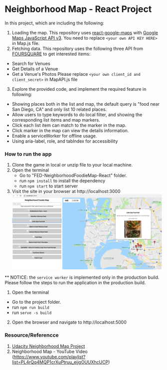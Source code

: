 # Neighborhood Map - React Project

In this project, which are including the following:
1. Loading the map. This repository uses [react-google-maps](https://tomchentw.github.io/react-google-maps/) with [Google Maps JavaScript API v3](https://developers.google.com/maps/documentation/javascript/). You need to replace `<your own API KEY HERE>` in Map.js file.
2. Fetching data. This repository uses the following three API from [FOURSQUARE](https://developer.foursquare.com/) to get interested items:
  - Search for Venues
  - Get Details of a Venue
  - Get a Venue's Photos
  Please replace `<your own client_id and client_secret>` in MapAPI.js file
3. Explore the provided code, and implement the required feature in following:
  - Showing places both in the list and map, the default query is "food near San Diego, CA" and only list 10 related places.
  - Allow users to type keywords to do local filter, and showing the corresponding list items and map markers.
  - Click each list item can match to the marker in the map.
  - Click marker in the map can view the details information.
  - Enable a serviceWorker for offline usage.
  - Using aria-label, role, and tabIndex for accessibility

### How to run the app
1. Clone the game in local or unzip file to your local machine.
2. Open the terminal
   - Go to "FED-NeighborhoodFoodieMap-React" folder.
   - run `npm install` to install the dependency
   - run `npm start` to start server
4. Visit the site in your browser at http://localhost:3000
![HomePage](/img/NeighborhoodFoodieMap.png)

** NOTICE: the `service worker` is implemented only in the production build. Please follow the steps to run the application in the production build.
1. Open the terminal
  - Go to the project folder.
  - run `npm run build`
  - run `serve -s build`
2. Open the browser and navigate to http://localhost:5000

### Resource/Referencce
1. [Udacity Neighborhood Map Project](https://www.google.com/url?q=http%3A%2F%2Ftiny.cc%2FNeighborhoodMapProject&sa=D&sntz=1&usg=AFQjCNEtiQETpKmU4YdDfYPMBCq7E44Avw)
2. Neighborhood Map - YouTube Video (https://www.youtube.com/playlist?list=PL4rQq4MQP1crXuPtruu_eijgOUUXhcUCP)
